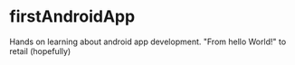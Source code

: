# firstAndroidApp
Hands on learning about android app development. "From hello World!" to retail (hopefully)  
